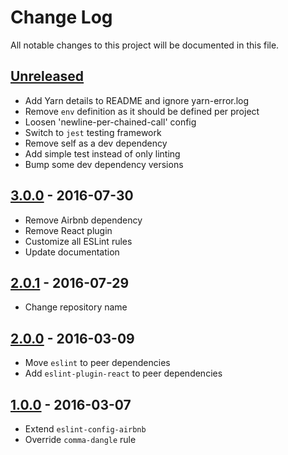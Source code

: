 # Change Log

All notable changes to this project will be documented in this file.

## [Unreleased]

- Add Yarn details to README and ignore yarn-error.log
- Remove `env` definition as it should be defined per project
- Loosen 'newline-per-chained-call' config
- Switch to `jest` testing framework
- Remove self as a dev dependency
- Add simple test instead of only linting
- Bump some dev dependency versions

## [3.0.0] - 2016-07-30

- Remove Airbnb dependency
- Remove React plugin
- Customize all ESLint rules
- Update documentation

## [2.0.1] - 2016-07-29

- Change repository name

## [2.0.0] - 2016-03-09

- Move `eslint` to peer dependencies
- Add `eslint-plugin-react` to peer dependencies

## [1.0.0] - 2016-03-07

- Extend `eslint-config-airbnb`
- Override `comma-dangle` rule

[unreleased]: https://github.com/subchannel/javascript/compare/3.0.0...HEAD
[3.0.0]: https://github.com/subchannel/javascript/compare/2.0.1...3.0.0
[2.0.1]: https://github.com/subchannel/javascript/compare/2.0.0...2.0.1
[2.0.0]: https://github.com/subchannel/javascript/compare/1.0.0...2.0.0
[1.0.0]: https://github.com/subchannel/javascript/releases/tag/1.0.0

